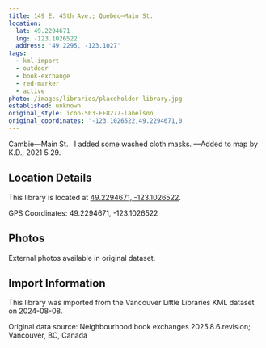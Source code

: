 ```yaml
---
title: 149 E. 45th Ave.; Quebec—Main St.
location:
  lat: 49.2294671
  lng: -123.1026522
  address: '49.2295, -123.1027'
tags:
  - kml-import
  - outdoor
  - book-exchange
  - red-marker
  - active
photo: /images/libraries/placeholder-library.jpg
established: unknown
original_style: icon-503-FF8277-labelson
original_coordinates: '-123.1026522,49.2294671,0'
---
```

Cambie—Main St.  
I added some washed cloth masks.
—Added to map by K.D., 2021 5 29.

## Location Details

This library is located at [49.2294671, -123.1026522](https://www.google.com/maps?q=49.2294671,-123.1026522).

GPS Coordinates: 49.2294671, -123.1026522

## Photos

External photos available in original dataset.

## Import Information

This library was imported from the Vancouver Little Libraries KML dataset on 2024-08-08.

Original data source: Neighbourhood book exchanges 2025.8.6.revision; Vancouver, BC, Canada
